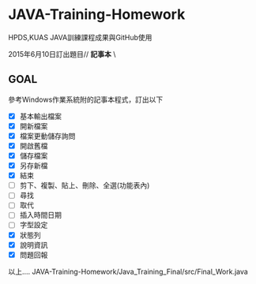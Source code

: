 # JAVA-Training-Homework
HPDS,KUAS JAVA訓練課程成果與GitHub使用

2015年6月10日訂出題目// **記事本** \\

## GOAL
參考Windows作業系統附的記事本程式，訂出以下
- [x] 基本輸出檔案
- [x] 開新檔案
- [x] 檔案更動儲存詢問
- [x] 開啟舊檔
- [x] 儲存檔案
- [x] 另存新檔
- [x] 結束
- [ ] 剪下、複製、貼上、刪除、全選(功能表內)
- [ ] 尋找
- [ ] 取代
- [ ] 插入時間日期
- [ ] 字型設定
- [x] 狀態列
- [x] 說明資訊
- [x] 問題回報

以上....
JAVA-Training-Homework/Java_Training_Final/src/Final_Work.java

